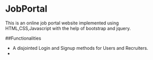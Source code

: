 # JobPortal
 This is an online job portal website implemented using HTML,CSS,Javascript with the help of bootstrap and jquery.

 ##Functionalities
  * A disjointed Login and Signup methods for Users and Recruiters.
  * 
